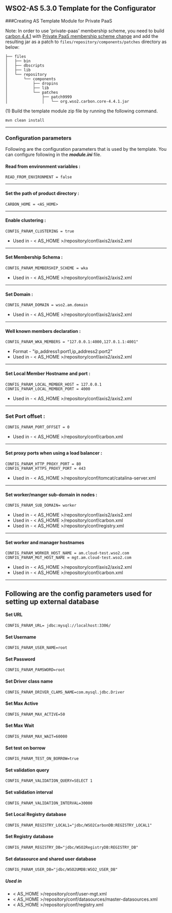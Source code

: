 WSO2-AS 5.3.0 Template for the Configurator
-------------------------------------------------------------------------------------

###Creating AS Template Module for Private PaaS

Note: In order to use 'private-paas' membership scheme, you need to build
[carbon 4.4.1](https://github.com/wso2/carbon-kernel/tree/v4.4.1) with
[Private PaaS membership scheme change](https://github.com/wso2/carbon-kernel/pull/391)
and add the resulting jar as a patch to `files/repository/components/patches` directory as below:

```
├── files
│   ├── bin
│   ├── dbscripts
│   ├── lib
│   └── repository
│       └── components
│           ├── dropins
│           ├── lib
│           └── patches
│               ├── patch9999
│               │   └── org.wso2.carbon.core-4.4.1.jar
```

(1) Build the template module zip file by running the following command.

```
mvn clean install
```

---
### Configuration parameters
Following are the configuration parameters that is used by the template.
You can configure following in the ***module.ini*** file.

#### Read from environment variables :


    READ_FROM_ENVIRONMENT = false
 

-------------------------------------------------------------------------------------

#### Set the path of product directory :

    CARBON_HOME = <AS_HOME>

---

#### Enable clustering : 

    CONFIG_PARAM_CLUSTERING = true

* Used in - < AS_HOME >/repository/conf/axis2/axis2.xml

---

#### Set Membership Schema :

    CONFIG_PARAM_MEMBERSHIP_SCHEME = wka

* Used in - < AS_HOME >/repository/conf/axis2/axis2.xml

---
        
#### Set Domain :

    CONFIG_PARAM_DOMAIN = wso2.am.domain

* Used in - < AS_HOME >/repository/conf/axis2/axis2.xml

---

#### Well known members declaration :

    CONFIG_PARAM_WKA_MEMBERS = "127.0.0.1:4000,127.0.1.1:4001"

* Format - "ip_address1:port1,ip_address2:port2"
* Used in - < AS_HOME >/repository/conf/axis2/axis2.xml

---

#### Set Local Member Hostname and port :

    CONFIG_PARAM_LOCAL_MEMBER_HOST = 127.0.0.1
    CONFIG_PARAM_LOCAL_MEMBER_PORT = 4000

* Used in - < AS_HOME >/repository/conf/axis2/axis2.xml

---

### Set Port offset :

    CONFIG_PARAM_PORT_OFFSET = 0

* Used in - < AS_HOME >/repository/conf/carbon.xml

---
#### Set proxy ports when using a load balancer :

    CONFIG_PARAM_HTTP_PROXY_PORT = 80
    CONFIG_PARAM_HTTPS_PROXY_PORT = 443

* Used in - < AS_HOME >/repository/conf/tomcat/catalina-server.xml

---
#### Set worker/manger sub-domain in nodes  :

    CONFIG_PARAM_SUB_DOMAIN= worker

 * Used in - < AS_HOME >/repository/conf/axis2/axis2.xml
 * Used in - < AS_HOME >/repository/conf/carbon.xml
 * Used in - < AS_HOME >/repository/conf/registry.xml

---
#### Set worker and manager hostnames

    CONFIG_PARAM_WORKER_HOST_NAME = am.cloud-test.wso2.com
    CONFIG_PARAM_MGT_HOST_NAME = mgt.am.cloud-test.wso2.com

* Used in - < AS_HOME >/repository/conf/axis2/axis2.xml
* Used in - < AS_HOME >/repository/conf/carbon.xml

---

## Following are the config parameters used for setting up external database 
#### Set URL

    CONFIG_PARAM_URL= jdbc:mysql://localhost:3306/

#### Set Username

    CONFIG_PARAM_USER_NAME=root

#### Set Password
```
CONFIG_PARAM_PAMSWORD=root
```
#### Set Driver class name

    CONFIG_PARAM_DRIVER_CLAMS_NAME=com.mysql.jdbc.Driver

#### Set Max Active

    CONFIG_PARAM_MAX_ACTIVE=50

#### Set Max Wait

    CONFIG_PARAM_MAX_WAIT=60000

#### Set test on borrow

    CONFIG_PARAM_TEST_ON_BORROW=true

#### Set validation query
    CONFIG_PARAM_VALIDATION_QUERY=SELECT 1

#### Set validation interval

    CONFIG_PARAM_VALIDATION_INTERVAL=30000

#### Set Local Registry database

    CONFIG_PARAM_REGISTRY_LOCAL1="jdbc/WSO2CarbonDB:REGISTRY_LOCAL1"

#### Set Registry database

    CONFIG_PARAM_REGISTRY_DB="jdbc/WSO2RegistryDB:REGISTRY_DB"

#### Set datasource and shared user database

    CONFIG_PARAM_USER_DB="jdbc/WSO2UMDB:WSO2_USER_DB"

##### Used in 

* < AS_HOME >/repository/conf/user-mgt.xml
* < AS_HOME >/repository/conf/datasources/master-datasources.xml
* < AS_HOME >/repository/conf/registry.xml
